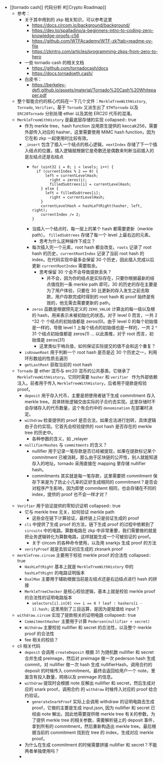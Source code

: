 - [[tornado cash]] 代码分析 #[[Crypto Roadmap]]
	- 参考：
		- 关于其中用到的 zkp 相关知识，可以参考这里
			- https://docs.circom.io/background/background/
			- https://dev.to/spalladino/a-beginners-intro-to-coding-zero-knowledge-proofs-c56
			- https://github.com/WTFAcademy/WTF-zk?tab=readme-ov-file
			- https://zkintro.com/articles/programming-zkps-from-zero-to-hero
		- 一些 tornado cash 的相关文档
			- https://github.com/tornadocash/docs
			- https://docs.tornadoeth.cash/
		- 白皮书：
			- https://berkeley-defi.github.io/assets/material/Tornado%20Cash%20Whitepaper.pdf
	- 整个智能合约的核心代码在一下几个文件：`MerkleTreeWithHistory`, `Tornado`, `Verifier`。基于 `Tornado` 又派生出了 `ETHTornado` 以及 `ERC20Tornado` 分别处理 ether 以及其他 ERC20 代币的混淆。
	- `MerkleTreeWithHistory` 是最底层存储的实现
	  collapsed:: true
		- 作为 merkle tree，hash function 没用原生提供的 keccak256，需要外部传入对应的 hasher，这里需要使用 MiMC hash function，因为它在和 zkp 一起使用时比较有效。
		- `_insert` 包含了插入一个结点的核心逻辑，`nextIndex` 存储了下一个插入结点的位置，插入逻辑就根据它是奇数还是偶数来判断当前插入的是左结点还是右结点
			- ```solidity
			  for (uint32 i = 0; i < levels; i++) {
			  	if (currentIndex % 2 == 0) {
			      	left = currentLevelHash;
			          right = zeros(i);
			          filledSubtrees[i] = currentLevelHash;
			      } else {
			      	left = filledSubtrees[i];
			          right = currentLevelHash;
			      }
			      currentLevelHash = hashLeftRight(hasher, left, right);
			      currentIndex /= 2;
			  }
			  ```
			- 当插入一个结点时，每一层上的某个 hash 都需要更新（merkle path）。 `filledSubtrees` 存储了每一个 level 上最右边的元素。
				- 思考为什么这种操作下成立？
			- 每次插入完一个元素，root hash 都会改变。`roots` 记录了 root hash 的历史，`currentRootIndex` 记录了当前 root hash 的 index。在代码实现中最多会保留 30 个历史，因此插入完成以后更新 `currentRootIndex` 需要取余。
				- 思考保留 30 个会不会导致提款丢失？
					- 并不会，因为你的结点是实际存在，只要你根据最新的结点值找到一条 merkle path 即可。30 的历史的存在主要是为了用户体验，只要在 30 比更新的存入发生之前去取款，用户存款完成时得到的 root hash 和 proof 始终是有效的，他无需去需要更新的 path。
			- `zeros` 函数是根据预先定义的 `ZERO_VALUE` 计算出的每一级以及根的 hash，用来表示未被初始化的状态。对于 level 0 而言，一共 2 ^32 个 个结点的初始值都是 zeros(0)。由于 level 0 的每个初始值是一样的，导致 level 1 上每个结点的初始值也是一样的，一共 2 ^ 31 个结点初始值都是 zeros(1) ... 以此类推，对于 root 而言，初始值是 zeros(31)
				- 这里类似于哨兵值，如何保证实际提交的值不会和这个重复？
		- `isKnownRoot` 用于判断一个 root hash 是否是近 30 个历史之一，利用环形数组的性质去遍历
		- `getLastRoot` 获取当前的 root hash
	- `Tornado` 是 ether 混币与 erc20 混币的公共基类。它继承了 `MerkleTreeWithHistory`。它同时需要 `hasher` 和 `verifier ` 作为外部依赖注入。前者用于传入 `MerkleTreeWithHistory`，后者用于提款是校验 proof。
		- `deposit` 用于存入代币，主要是把使用者链下生成 commitment 存入 merkle tree。具体转账逻辑交由实际的子合约去实现。这里存储时不会存储存入的代币数量，这个有合约中的 `denomination` 在部署时决定。
		- `withdraw` 检查提供的 proof 是否合法，如果合法进行划转，具体逻辑由子合约实现。它首先会校验提供的 root hash 是否存在的 merkle tree 的历史中。
			- 各种参数的含义，如 _relayer
		- `nullifierHashes` 与 `commitments` 的含义？
			- nullifier 用于记录一笔存款是否已经被提现，如果在提款标记某个 commitment 已被消耗，那么由于区块链的公开性，别人就能知道存入的地址。tornado 采用直接在 mapping 里存储 nullifier hash。
			- commitments 其实就是每一笔存款，这里需要把 commitment 保存下来是为了防止小几率的正好生成相同的 commitment？是否会对程序产生影响，因为即使 commitemt 相同，也会存储在不同的 index，提供的 proof 也不会一样才对？
			-
	- `Verifier` 用于验证提供的零知识证明
	  collapsed:: true
		- 它与 merkle tree 无关，如何验证 merkle path
			- 这些会在链下计算验证，最终链上只是验证生成的 proof
		- `cli` 中提供了生成 proof 的方法，链下生成 proof 的过程中依赖到了 `circuits` 中的电路。算数电路在 zkp 中非常重要，我们需要做的就是把业务逻辑转化为算数电路，这样就能生成一个可被验证的 proof。
			- 关于 circom 的各种命令使用，以及用 snarkjs 生成 proof 的方法
		- `verifyProof` 就是去验证对应生成的 zksnark proof
	- `merkleTree.circom` 主要用于校验 merkle proof 的合法性
	  collapsed:: true
		- `HashLeftRight` 基本上就是 `MerkleTreeWithHistory` 中的 `hashLeftRight` 的电路证明版本
		- `DualMax` 主要用于辅助根据当前是左结点还是右边结点进行 hash 的拼接
		- `MerkleTreeChecker` 是核心校验逻辑，基本上就是校验 merkle proof 的合法性的证明电路版本
			- `selectors[i].in[0] <== i == 0 ? leaf : hashers[i - 1].hash;` 这里用到了三目运算，是因为是赋值给 input？
	- `withdraw.circom` 实现了提款相关的证明电路
	  collapsed:: true
		- `CommitmentHasher` 主要用于计算 `Pedersen(nullifier + secret)`
		- `Withdraw` 主要校验 nullifier 和 secret 的合法性，以及整个 merkle proof 的合法性
		- fee 相关的校验？
	- cli 相关代码
		- `deposit` 会调用 `createDeposit` 根据 31 为随机数 nullifier 和 secret 合并生成 preimage，然后对 preimage 做一次 pederson hash 生成 commit，对 nullifier 做一次 hash 生成 nullifierHash。调用合约的 deposit 的时候传入 commitment。最终会返回给用户一个 note，里面含有投入数量，网络以及 preimage 的信息。
		- `withdraw` 提现时会根据 note 反解出 nullifier 和 secret，然后生成对应的 snark proof，调用合约  的 `withdraw` 时候传入对应的 proof 给合约验证。
			- `generateSnarkProof` 实际上会调用 withdraw 的证明电路去生成 proof，它做的主要是生成 input.json, 因为 nullifier 和 secret 已经由 note 解出，因此他需要提供根 merkle tree 有关的参数。为了提供 merkle tree 的相关参数，需要解析链上的 deposit 事件，拿到所有的 commitment，然后重新构造出 merkle tree。最后根据当前的 commitment 找到在 tree 的 index，生成对应 merkle proof。
		- 为什么在生成 commitment 的时候需要拼接 nullifier 和 secret？不能两者单独使用吗？
		-
